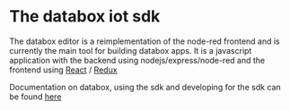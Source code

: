 # The databox iot sdk

The databox editor is a reimplementation of the node-red frontend and is currently the main tool for building databox apps. It is a javascript application with the backend using nodejs/express/node-red and the frontend using [React](https://facebook.github.io/react/) / [Redux](https://github.com/reactjs/react-redux)

Documentation on databox, using the sdk and developing for the sdk can be found [here](http://me-box.github.io/databox-sdk/)
